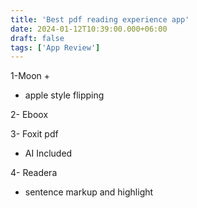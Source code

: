 ```yaml
---
title: 'Best pdf reading experience app'
date: 2024-01-12T10:39:00.000+06:00
draft: false
tags: ['App Review']
---
```


1-Moon +
- apple style flipping   

2- Eboox

3- Foxit pdf
- AI Included 

4- Readera
- sentence markup and highlight